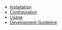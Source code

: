 * [Installation](https://github.com/aligungr/UERANSIM/wiki/Installation)
* [Configuration](https://github.com/aligungr/UERANSIM/wiki/Configuration)
* [Usage](https://github.com/aligungr/UERANSIM/wiki/Usage)
* [Development-Guideline](https://github.com/aligungr/UERANSIM/wiki/Development-Guideline)